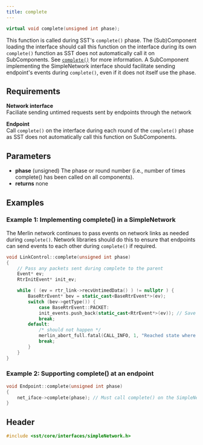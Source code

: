 ```yaml
---
title: complete
---
```


```cpp
virtual void complete(unsigned int phase);
```

This function is called during SST's `complete()` phase. The (Sub)Component loading the interface should call this function on the interface during its own `complete()` function as SST does not automatically call it on SubComponents. See [`complete()`](../../component/lifecycle/complete) for more information. A SubComponent implementing the SimpleNetwork interface should facilitate sending endpoint's events during `complete()`, even if it does not itself use the phase.

## Requirements
**Network interface** &nbsp;  
Faciliate sending untimed requests sent by endpoints through the network

**Endpoint** &nbsp;  
Call `complete()` on the interface during each round of the `complete()` phase as SST does not automatically call this function on SubComponents. 


## Parameters
* **phase** (unsigned) The phase or round number (i.e., number of times complete() has been called on all components).
* **returns** none


## Examples

### Example 1: Implementing complete() in a SimpleNetwork
The Merlin network continues to pass events on network links as needed during `complete()`. Network libraries should do this to ensure that endpoints can send events to each other during `complete()` if required.

<!--- SOURCE_CODE: sst-elements/src/sst/elements/merlin/interfaces/linkControl.cc --->
```cpp title="Excerpt from sst-elements/src/sst/elements/merlin/interfaces/linkControl.cc"
void LinkControl::complete(unsigned int phase)
{
    // Pass any packets sent during complete to the parent
    Event* ev;
    RtrInitEvent* init_ev;

    while ( (ev = rtr_link->recvUntimedData() ) != nullptr ) {
        BaseRtrEvent* bev = static_cast<BaseRtrEvent*>(ev);
        switch (bev->getType()) {
            case BaseRtrEvent::PACKET:
            init_events.push_back(static_cast<RtrEvent*>(ev)); // Save the event to be delivered when the parent calls 'recvUntimedData'
            break;
        default:
            /* should not happen */
            merlin_abort_full.fatal(CALL_INFO, 1, "Reached state where a non-RtrEvent was not handled.");
            break;
        }
    }
}
```

### Example 2: Supporting complete() at an endpoint
```cpp
void Endpoint::complete(unsigned int phase)
{
    net_iface->complete(phase); // Must call complete() on the SimpleNetwork interface
}
```

## Header
```cpp
#include <sst/core/interfaces/simpleNetwork.h>
```